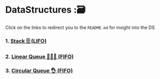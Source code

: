 # DataStructures :🗃️
 
Click on the links to redirect you to the `README.md` for insight into the DS

### 1. [Stack 🗄️ (LIFO)](https://github.com/flyingtatta/DataStructures/tree/main/DS_Java/src/com/company/stack#stack-%EF%B8%8F-lifo)
### 2. [Linear Queue 🧑‍🤝‍🧑 (FIFO)](https://github.com/flyingtatta/DataStructures/tree/main/DS_Java/src/com/company/queue#linear-queue--fifo)
### 3. [Circular Queue 👌 (FIFO)](https://github.com/flyingtatta/DataStructures/blob/main/DS_Java/src/com/company/queue/README.md#cicular-queue-)
